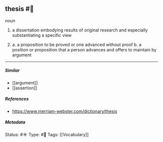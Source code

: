 
## thesis  #🧠

_noun_

1. a dissertation embodying results of original research and especially substantiating a specific view

2. a. a proposition to be proved or one advanced without proof
   b. a position or proposition that a person advances and offers to maintain by argument

___

##### Similar

-   [[argument]]
-   [[assertion]]

##### References 

- https://www.merriam-webster.com/dictionary/thesis

##### Metadata
Status: #☀️ 
Type: #🔵 
Tags: [[Vocabulary]]